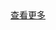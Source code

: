 <div class="swiper-container swiper-container-aside">
  <div class="swiper-wrapper swiper-weapper-aside"></div>
</div>
<a class="bb-btn button--animated" href="/say/" title="查看全部"><i class="far fa-hand-point-right fa-fw"></i> 查看更多 </a>
<script>
  window.kkBBConfig = {
    limit: 9,
    blog:'/speak',
    api_url: 'api地址',
    author: '你的用户token'
  }
</script>
<script src="https://cdn1.tianli0.top/npm/butterfly-speak-swiper@1.1.0/dist/index.min.js"></script>

